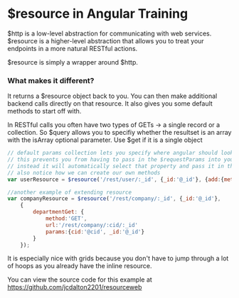 # $resource in Angular Training

$http is a low-level abstraction for communicating with web services. $resource is a higher-level abstraction that allows you to treat your endpoints in a more natural RESTful actions. 

$resource is simply a wrapper around $http. 

### What makes it different?

It returns a $resource object back to you. You can then make additional backend calls directly on that resource. It also gives you some default methods to start off with. 

In RESTful calls you often have two types of GETs -> a single record or a collection. So $query allows you to specifiy whether the resultset is an array with the isArray optional parameter. Use $get if it is a single object

```javascript
// default params collection lets you specify where angular should look for the values on the resource.
// this prevents you from having to pass in the $requestParams into your resource call
// instead it will automatically select that property and pass it in the query string
// also notice how we can create our own methods
var userResource = $resource('/rest/user/:_id', {_id:'@_id'}, {add:{method:"PUT"}});

//another example of extending resource
var companyResource = $resource('/rest/company/:_id', {_id:'@_id'},
	{
		departmentGet: {
			method:'GET',
			url:'/rest/company/:cid/:_id'
			params:{cid:'@cid', _id:'@_id'}
		}
	});
```

It is especially nice with grids because you don't have to jump through a lot of hoops as you already have the inline resource. 

You can view the source code for this example at https://github.com/jcdalton2201/resourceweb 

